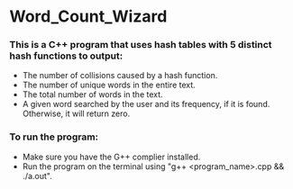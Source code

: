 # Word_Count_Wizard
### This is a C++ program that uses hash tables with 5 distinct hash functions to output:
- The number of collisions caused by a hash function.  
- The number of unique words in the entire text.  
- The total number of words in the text.
- A given word searched by the user and its frequency, if
it is found. Otherwise, it will return zero.  


### To run the program:
- Make sure you have the G++ complier installed.
- Run the program on the terminal using "g++ <program_name>.cpp && ./a.out".
